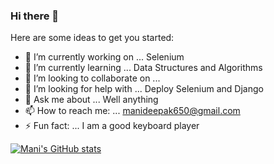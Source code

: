 ### Hi there 👋


<!-- **Mani5871/Mani5871** is a ✨ _special_ ✨ repository because its `README.md` (this file) appears on your GitHub profile. -->

Here are some ideas to get you started:

- 🔭 I’m currently working on ... Selenium
- 🌱 I’m currently learning ... Data Structures and Algorithms
- 👯 I’m looking to collaborate on ...
- 🤔 I’m looking for help with ... Deploy Selenium and Django
- 💬 Ask me about ... Well anything
- 📫 How to reach me: ... manideepak650@gmail.com
- ⚡ Fun fact: ... I am a good keyboard player

[![Mani's GitHub stats](https://github-readme-stats.vercel.app/api?username=Mani5871)](https://github.com/anuraghazra/github-readme-stats)


